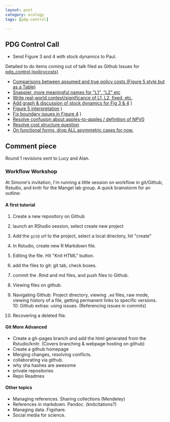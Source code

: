 ```yaml
---
layout: post
category: ecology
tags: [pdg-control]

---
```


## PDG Control Call

- Send Figure 3 and 4 with stock dynamics to Paul.

Detailed to do items coming out of talk filed as Github Issues for [pdg_control (policycosts)](https://github.com/cboettig/pdg_control/issues?labels=policy+costs&page=1&state=open)
 
-   [Comparisons between assumed and true policy costs (Figure 5 style
    but as a Table)](https://github.com/cboettig/pdg_control/issues/41)
-   [Snappier, more meaningful names for "L1", "L2"
    etc](https://github.com/cboettig/pdg_control/issues/40) 
-   [Write real-world context/significance of L1, L2, fixed,
    etc.](https://github.com/cboettig/pdg_control/issues/39)
-   [Add graph & discussion of stock dynamics for Fig 3 &
    4](https://github.com/cboettig/pdg_control/issues/38) )
-   [Figure 5
    interpretation](https://github.com/cboettig/pdg_control/issues/37)
    )
-   [Fix boundary issues in Figure
    4](https://github.com/cboettig/pdg_control/issues/36) )
-   [Resolve confusion about apples-to-apples / definition of
    NPV0](https://github.com/cboettig/pdg_control/issues/35) 
-   [Resolve cost structure
    question](https://github.com/cboettig/pdg_control/issues/34) 
-   [On functional forms, drop ALL asymmetric cases for
    now.](https://github.com/cboettig/pdg_control/issues/33) 

## Comment piece

Round 1 revisions sent to Lucy and Alan.  


### Workflow Workshop

At Simone's invitation, I'm running a little session on workflow in git/Github, Rstudio, and knitr for the Mangel lab group.  A quick brainstorm for an outline:

#### A first tutorial

1. Create a new repository on Github
2. launch an RStudio session, select create new project
3. Add the `git@` url to the project, select a local directory, hit "create"
4. In Rstudio, create new R Markdown file.  
5. Editing the file.  Hit "Knit HTML" button.  
6. add the files to git: git tab, check boxes.
7. commit the .Rmd and md files, and push files to Github.  
8. Viewing files on github.  

9. Navigating Github: Project directory, viewing `.md` files, raw mode, viewing history of a file, getting permanent links to specific versions.  
10: Github extras: using issues. (Referencing issues in commits)

1. Recovering a deleted file.  


#### Git More Advanced

* Create a gh-pages branch and add the html generated from the Rstudio/knitr.  (Covers branching & webpage hosting on github)
* Create a github homepage
* Merging changes, resolving conflicts.
* collaborating via github.  
* why sha hashes are awesome
* private repositories
* Repo Readmes


#### Other topics

* Managing references. Sharing collections (Mendeley)
* References in markdown. Pandoc.  (knitcitations?)
* Managing data. Figshare.  
* Social media for science.  





